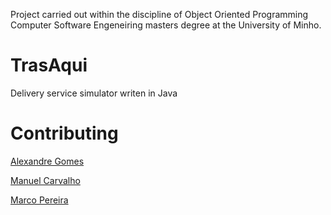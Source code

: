 Project carried out within the discipline of Object Oriented Programming  Computer Software Engeneiring masters degree at the University of Minho.

# TrasAqui

Delivery service simulator writen in Java

# Contributing

[Alexandre Gomes](https://github.com/PietroPan)

[Manuel Carvalho](https://github.com/Nellkam)

[Marco Pereira](https://github.com/pereiramarco)
